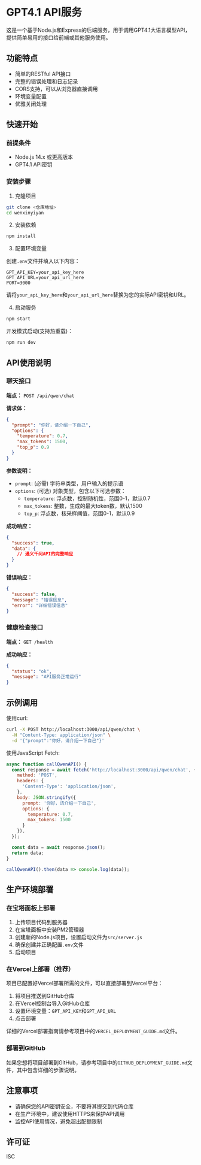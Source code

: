 # GPT4.1 API服务

这是一个基于Node.js和Express的后端服务，用于调用GPT4.1大语言模型API，提供简单易用的接口给前端或其他服务使用。

## 功能特点

- 简单的RESTful API接口
- 完整的错误处理和日志记录
- CORS支持，可以从浏览器直接调用
- 环境变量配置
- 优雅关闭处理

## 快速开始

### 前提条件

- Node.js 14.x 或更高版本
- GPT4.1 API密钥

### 安装步骤

1. 克隆项目

```bash
git clone <仓库地址>
cd wenxinyiyan
```

2. 安装依赖

```bash
npm install
```

3. 配置环境变量

创建`.env`文件并填入以下内容：

```
GPT_API_KEY=your_api_key_here
GPT_API_URL=your_api_url_here
PORT=3000
```

请将`your_api_key_here`和`your_api_url_here`替换为您的实际API密钥和URL。

4. 启动服务

```bash
npm start
```

开发模式启动(支持热重载)：

```bash
npm run dev
```

## API使用说明

### 聊天接口

**端点：** `POST /api/qwen/chat`

**请求体：**

```json
{
  "prompt": "你好，请介绍一下自己",
  "options": {
    "temperature": 0.7,
    "max_tokens": 1500,
    "top_p": 0.9
  }
}
```

**参数说明：**

- `prompt`: (必需) 字符串类型，用户输入的提示语
- `options`: (可选) 对象类型，包含以下可选参数：
  - `temperature`: 浮点数，控制随机性，范围0-1，默认0.7
  - `max_tokens`: 整数，生成的最大token数，默认1500
  - `top_p`: 浮点数，核采样阈值，范围0-1，默认0.9

**成功响应：**

```json
{
  "success": true,
  "data": {
    // 通义千问API的完整响应
  }
}
```

**错误响应：**

```json
{
  "success": false,
  "message": "错误信息",
  "error": "详细错误信息"
}
```

### 健康检查接口

**端点：** `GET /health`

**成功响应：**

```json
{
  "status": "ok",
  "message": "API服务正常运行"
}
```

## 示例调用

使用curl:

```bash
curl -X POST http://localhost:3000/api/qwen/chat \
  -H "Content-Type: application/json" \
  -d '{"prompt":"你好，请介绍一下自己"}'
```

使用JavaScript Fetch:

```javascript
async function callQwenAPI() {
  const response = await fetch('http://localhost:3000/api/qwen/chat', {
    method: 'POST',
    headers: {
      'Content-Type': 'application/json',
    },
    body: JSON.stringify({
      prompt: '你好，请介绍一下自己',
      options: {
        temperature: 0.7,
        max_tokens: 1500
      }
    }),
  });

  const data = await response.json();
  return data;
}

callQwenAPI().then(data => console.log(data));
```

## 生产环境部署

### 在宝塔面板上部署

1. 上传项目代码到服务器
2. 在宝塔面板中安装PM2管理器
3. 创建新的Node.js项目，设置启动文件为`src/server.js`
4. 确保创建并正确配置`.env`文件
5. 启动项目

### 在Vercel上部署（推荐）

项目已配置好Vercel部署所需的文件，可以直接部署到Vercel平台：

1. 将项目推送到GitHub仓库
2. 在Vercel控制台导入GitHub仓库
3. 设置环境变量：`GPT_API_KEY`和`GPT_API_URL`
4. 点击部署

详细的Vercel部署指南请参考项目中的`VERCEL_DEPLOYMENT_GUIDE.md`文件。

### 部署到GitHub

如果您想将项目部署到GitHub，请参考项目中的`GITHUB_DEPLOYMENT_GUIDE.md`文件，其中包含详细的步骤说明。

## 注意事项

- 请确保您的API密钥安全，不要将其提交到代码仓库
- 在生产环境中，建议使用HTTPS来保护API调用
- 监控API使用情况，避免超出配额限制

## 许可证

ISC